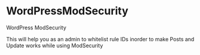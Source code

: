 # WordPressModSecurity
WordPress ModSecurity


This will help you as an admin to whitelist rule IDs inorder to make Posts and Update works while using ModSecurity
